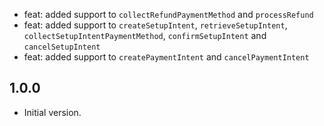 
- feat: added support to `collectRefundPaymentMethod` and `processRefund`
- feat: added support to `createSetupIntent`, `retrieveSetupIntent`, `collectSetupIntentPaymentMethod`, `confirmSetupIntent` and `cancelSetupIntent`
- feat: added support to `createPaymentIntent` and `cancelPaymentIntent`

## 1.0.0
- Initial version.
